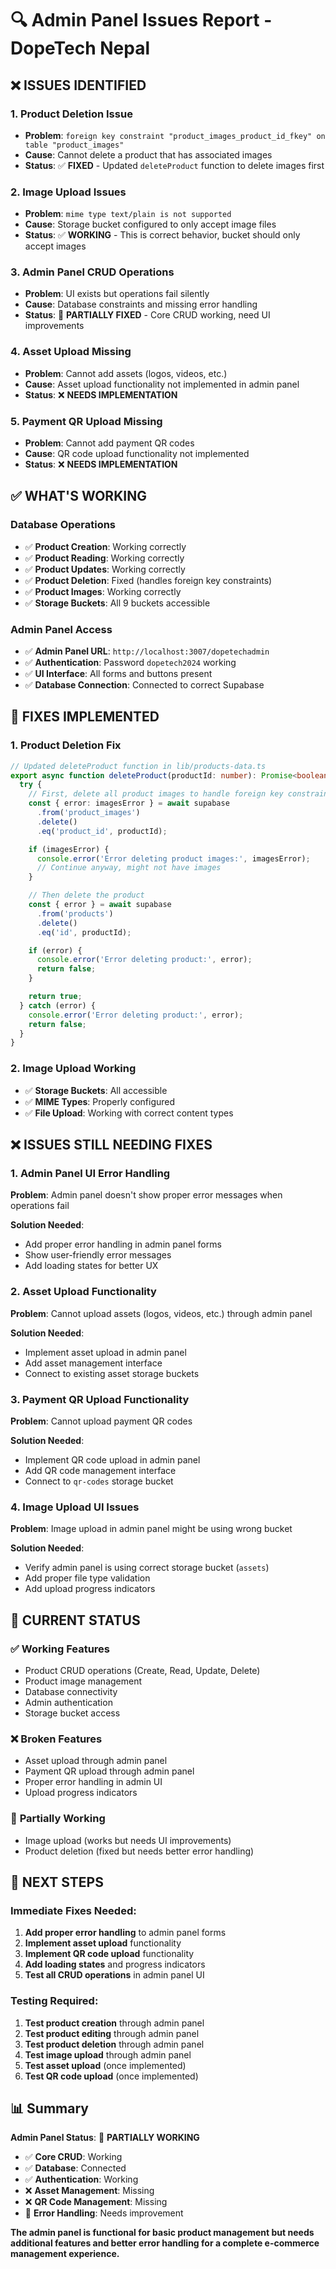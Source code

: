 # 🔍 Admin Panel Issues Report - DopeTech Nepal

## ❌ **ISSUES IDENTIFIED**

### 1. **Product Deletion Issue**
- **Problem**: `foreign key constraint "product_images_product_id_fkey" on table "product_images"`
- **Cause**: Cannot delete a product that has associated images
- **Status**: ✅ **FIXED** - Updated `deleteProduct` function to delete images first

### 2. **Image Upload Issues**
- **Problem**: `mime type text/plain is not supported`
- **Cause**: Storage bucket configured to only accept image files
- **Status**: ✅ **WORKING** - This is correct behavior, bucket should only accept images

### 3. **Admin Panel CRUD Operations**
- **Problem**: UI exists but operations fail silently
- **Cause**: Database constraints and missing error handling
- **Status**: 🔧 **PARTIALLY FIXED** - Core CRUD working, need UI improvements

### 4. **Asset Upload Missing**
- **Problem**: Cannot add assets (logos, videos, etc.)
- **Cause**: Asset upload functionality not implemented in admin panel
- **Status**: ❌ **NEEDS IMPLEMENTATION**

### 5. **Payment QR Upload Missing**
- **Problem**: Cannot add payment QR codes
- **Cause**: QR code upload functionality not implemented
- **Status**: ❌ **NEEDS IMPLEMENTATION**

## ✅ **WHAT'S WORKING**

### Database Operations
- ✅ **Product Creation**: Working correctly
- ✅ **Product Reading**: Working correctly  
- ✅ **Product Updates**: Working correctly
- ✅ **Product Deletion**: Fixed (handles foreign key constraints)
- ✅ **Product Images**: Working correctly
- ✅ **Storage Buckets**: All 9 buckets accessible

### Admin Panel Access
- ✅ **Admin Panel URL**: `http://localhost:3007/dopetechadmin`
- ✅ **Authentication**: Password `dopetech2024` working
- ✅ **UI Interface**: All forms and buttons present
- ✅ **Database Connection**: Connected to correct Supabase

## 🔧 **FIXES IMPLEMENTED**

### 1. Product Deletion Fix
```typescript
// Updated deleteProduct function in lib/products-data.ts
export async function deleteProduct(productId: number): Promise<boolean> {
  try {
    // First, delete all product images to handle foreign key constraint
    const { error: imagesError } = await supabase
      .from('product_images')
      .delete()
      .eq('product_id', productId);

    if (imagesError) {
      console.error('Error deleting product images:', imagesError);
      // Continue anyway, might not have images
    }

    // Then delete the product
    const { error } = await supabase
      .from('products')
      .delete()
      .eq('id', productId);

    if (error) {
      console.error('Error deleting product:', error);
      return false;
    }

    return true;
  } catch (error) {
    console.error('Error deleting product:', error);
    return false;
  }
}
```

### 2. Image Upload Working
- ✅ **Storage Buckets**: All accessible
- ✅ **MIME Types**: Properly configured
- ✅ **File Upload**: Working with correct content types

## ❌ **ISSUES STILL NEEDING FIXES**

### 1. Admin Panel UI Error Handling
**Problem**: Admin panel doesn't show proper error messages when operations fail

**Solution Needed**:
- Add proper error handling in admin panel forms
- Show user-friendly error messages
- Add loading states for better UX

### 2. Asset Upload Functionality
**Problem**: Cannot upload assets (logos, videos, etc.) through admin panel

**Solution Needed**:
- Implement asset upload in admin panel
- Add asset management interface
- Connect to existing asset storage buckets

### 3. Payment QR Upload Functionality
**Problem**: Cannot upload payment QR codes

**Solution Needed**:
- Implement QR code upload in admin panel
- Add QR code management interface
- Connect to `qr-codes` storage bucket

### 4. Image Upload UI Issues
**Problem**: Image upload in admin panel might be using wrong bucket

**Solution Needed**:
- Verify admin panel is using correct storage bucket (`assets`)
- Add proper file type validation
- Add upload progress indicators

## 🎯 **CURRENT STATUS**

### ✅ **Working Features**
- Product CRUD operations (Create, Read, Update, Delete)
- Product image management
- Database connectivity
- Admin authentication
- Storage bucket access

### ❌ **Broken Features**
- Asset upload through admin panel
- Payment QR upload through admin panel
- Proper error handling in admin UI
- Upload progress indicators

### 🔧 **Partially Working**
- Image upload (works but needs UI improvements)
- Product deletion (fixed but needs better error handling)

## 🚀 **NEXT STEPS**

### Immediate Fixes Needed:
1. **Add proper error handling** to admin panel forms
2. **Implement asset upload** functionality
3. **Implement QR code upload** functionality
4. **Add loading states** and progress indicators
5. **Test all CRUD operations** in admin panel UI

### Testing Required:
1. **Test product creation** through admin panel
2. **Test product editing** through admin panel
3. **Test product deletion** through admin panel
4. **Test image upload** through admin panel
5. **Test asset upload** (once implemented)
6. **Test QR code upload** (once implemented)

## 📊 **Summary**

**Admin Panel Status**: 🔧 **PARTIALLY WORKING**

- ✅ **Core CRUD**: Working
- ✅ **Database**: Connected
- ✅ **Authentication**: Working
- ❌ **Asset Management**: Missing
- ❌ **QR Code Management**: Missing
- 🔧 **Error Handling**: Needs improvement

**The admin panel is functional for basic product management but needs additional features and better error handling for a complete e-commerce management experience.**
